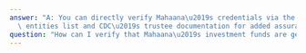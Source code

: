 ```yaml
---
answer: "A: You can directly verify Mahaana\u2019s credentials via the SECP's licensed\
  \ entities list and CDC\u2019s trustee documentation for added assurance."
question: "How can I verify that Mahaana\u2019s investment funds are genuine?"
---
```

